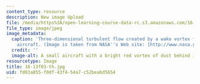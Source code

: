 ```yaml
---
content_type: resource
description: New image Upload
file: /media/https%3A/open-learning-course-data-rc.s3.amazonaws.com/16-13-aerodynamics-of-viscous-fluids-fall-2003/fd03a855f0df43f454a7c52beabd5654_16-13f03-th.jpg
file_type: image/jpeg
image_metadata:
  caption: 'Three-dimensional turbulent flow created by a wake vortex from a cropdusting
    aircraft. (Image is taken from NASA''s Web site: [http://www.nasa.gov](http://www.nasa.gov).)'
  credit: ''
  image-alt: A small aircraft with a bright red vortex of dust behind it.
resourcetype: Image
title: 16-13f03-th.jpg
uid: fd03a855-f0df-43f4-54a7-c52beabd5654
---
```

